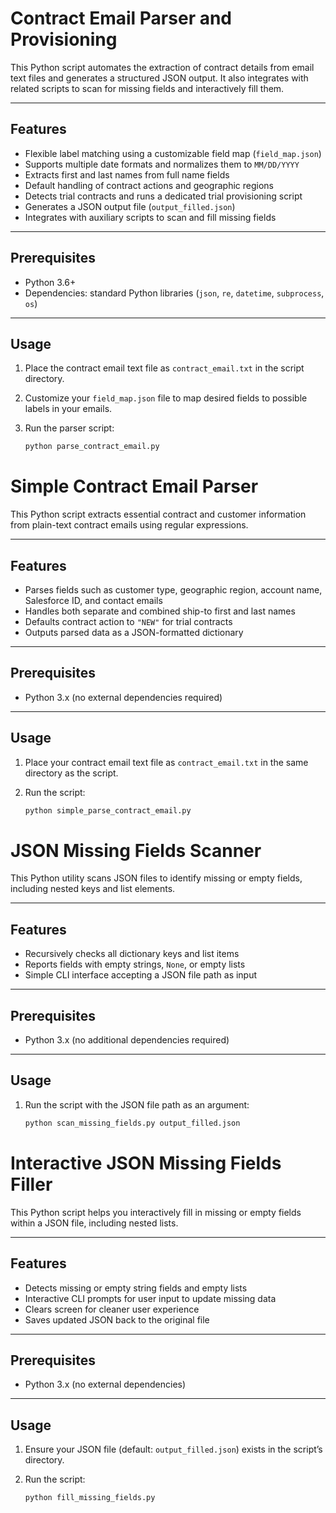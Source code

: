 # Contract Email Parser and Provisioning

This Python script automates the extraction of contract details from email text files and generates a structured JSON output. It also integrates with related scripts to scan for missing fields and interactively fill them.

---

## Features

- Flexible label matching using a customizable field map (`field_map.json`)
- Supports multiple date formats and normalizes them to `MM/DD/YYYY`
- Extracts first and last names from full name fields
- Default handling of contract actions and geographic regions
- Detects trial contracts and runs a dedicated trial provisioning script
- Generates a JSON output file (`output_filled.json`)
- Integrates with auxiliary scripts to scan and fill missing fields

---

## Prerequisites

- Python 3.6+
- Dependencies: standard Python libraries (`json`, `re`, `datetime`, `subprocess`, `os`)

---

## Usage

1. Place the contract email text file as `contract_email.txt` in the script directory.

2. Customize your `field_map.json` file to map desired fields to possible labels in your emails.

3. Run the parser script:
   ```bash
   python parse_contract_email.py

# Simple Contract Email Parser

This Python script extracts essential contract and customer information from plain-text contract emails using regular expressions.

---

## Features

- Parses fields such as customer type, geographic region, account name, Salesforce ID, and contact emails
- Handles both separate and combined ship-to first and last names
- Defaults contract action to `"NEW"` for trial contracts
- Outputs parsed data as a JSON-formatted dictionary

---

## Prerequisites

- Python 3.x (no external dependencies required)

---

## Usage

1. Place your contract email text file as `contract_email.txt` in the same directory as the script.

2. Run the script:

   ```bash
   python simple_parse_contract_email.py

# JSON Missing Fields Scanner

This Python utility scans JSON files to identify missing or empty fields, including nested keys and list elements.

---

## Features

- Recursively checks all dictionary keys and list items
- Reports fields with empty strings, `None`, or empty lists
- Simple CLI interface accepting a JSON file path as input

---

## Prerequisites

- Python 3.x (no additional dependencies required)

---

## Usage

1. Run the script with the JSON file path as an argument:

   ```bash
   python scan_missing_fields.py output_filled.json

# Interactive JSON Missing Fields Filler

This Python script helps you interactively fill in missing or empty fields within a JSON file, including nested lists.

---

## Features

- Detects missing or empty string fields and empty lists
- Interactive CLI prompts for user input to update missing data
- Clears screen for cleaner user experience
- Saves updated JSON back to the original file

---

## Prerequisites

- Python 3.x (no external dependencies)

---

## Usage

1. Ensure your JSON file (default: `output_filled.json`) exists in the script’s directory.

2. Run the script:

   ```bash
   python fill_missing_fields.py

